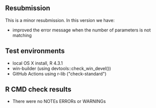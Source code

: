 ## Resubmission

This is a minor resubmission. In this version we have:

- improved the error message when the number of parameters is not matching

## Test environments

- local OS X install, R 4.3.1
- win-builder (using devtools::check_win_devel())
- GitHub Actions using r-lib ("check-standard")

## R CMD check results

- There were no NOTEs ERRORs or WARNINGs
